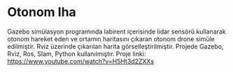 # Otonom Iha
 Gazebo simülasyon programında labirent içerisinde lidar sensörü kullanarak otonom hareket eden ve ortamın haritasını çıkaran otonom drone simüle edilmiştir. Rviz üzerinde çıkarılan harita görselleştirilmiştir. Projede Gazebo, Rviz, Ros, Slam, Python kullanılmıştır. Proje linki: https://www.youtube.com/watch?v=H5Ht3d2ZXXs
